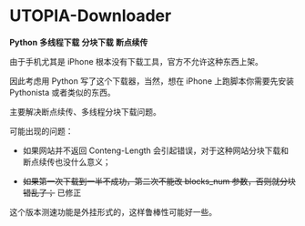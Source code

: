 # UTOPIA-Downloader
**Python** **多线程下载** **分块下载** **断点续传**

由于手机尤其是 iPhone 根本没有下载工具，官方不允许这种东西上架。

因此考虑用 Python 写了这个下载器，当然，想在 iPhone 上跑脚本你需要先安装 Pythonista 或者类似的东西。

主要解决断点续传、多线程分块下载问题。

可能出现的问题：

* 如果网站并不返回 Conteng-Length 会引起错误，对于这种网站分块下载和断点续传也没什么意义；

* ~~如果第一次下载到一半不成功，第二次不能改 blocks_num 参数，否则就分块错乱了；~~ 已修正

这个版本测速功能是外挂形式的，这样鲁棒性可能好一些。

